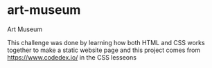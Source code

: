 # art-museum
Art Museum

This challenge was done by learning how both HTML and CSS works together to make a static website page and this project comes from https://www.codedex.io/ in the CSS lesseons 

